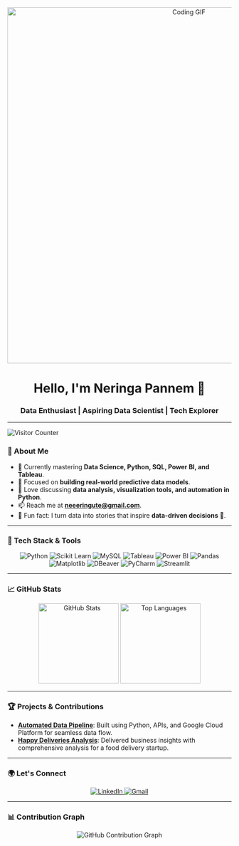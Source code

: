 <div align="center">
    <a href="https://neeeringute.io">
        <img src="https://github.com/neeeringute/neeeringute/blob/main/vid1-ezgif.com-video-to-gif-converter.gif" width="800" alt="Coding GIF">
    </a>
</div>

<h1 align="center">Hello, I'm Neringa Pannem 👋</h1>
<h3 align="center">Data Enthusiast | Aspiring Data Scientist | Tech Explorer</h3>

---

<!-- Visitor Counter -->
<p align="left">
    <img src="https://komarev.com/ghpvc/?username=neeeringute&label=Visitors&color=0e75b6&style=flat" alt="Visitor Counter" />
</p>

### 🌟 About Me

- 🌱 Currently mastering **Data Science, Python, SQL, Power BI, and Tableau**.
- 🔭 Focused on **building real-world predictive data models**.
- 💬 Love discussing **data analysis, visualization tools, and automation in Python**.
- 📫 Reach me at **neeeringute@gmail.com**.
- 🧠 Fun fact: I turn data into stories that inspire **data-driven decisions** 🚀.

---

### 🚀 Tech Stack & Tools
<div align="center">
    <img src="https://img.shields.io/badge/Python-3776AB?style=for-the-badge&logo=python&logoColor=white" alt="Python" />
    <img src="https://img.shields.io/badge/Scikit_Learn-F7931E?style=for-the-badge&logo=scikit-learn&logoColor=white" alt="Scikit Learn" />
    <img src="https://img.shields.io/badge/MySQL-4479A1?style=for-the-badge&logo=mysql&logoColor=white" alt="MySQL" />
    <img src="https://img.shields.io/badge/Tableau-E97627?style=for-the-badge&logo=tableau&logoColor=white" alt="Tableau" />
    <img src="https://img.shields.io/badge/Power_BI-F2C811?style=for-the-badge&logo=powerbi&logoColor=black" alt="Power BI" />
    <img src="https://img.shields.io/badge/Pandas-150458?style=for-the-badge&logo=pandas&logoColor=white" alt="Pandas" />
    <img src="https://img.shields.io/badge/Matplotlib-3776AB?style=for-the-badge&logo=matplotlib&logoColor=white" alt="Matplotlib" />
    <img src="https://img.shields.io/badge/DBeaver-372923?style=for-the-badge&logo=dbeaver&logoColor=white" alt="DBeaver" />
    <img src="https://img.shields.io/badge/PyCharm-000000?style=for-the-badge&logo=pycharm&logoColor=white" alt="PyCharm" />
    <img src="https://img.shields.io/badge/Streamlit-FF4B4B?style=for-the-badge&logo=streamlit&logoColor=white" alt="Streamlit" />
</div>

---

### 📈 GitHub Stats
<div align="center">
    <img height="180em" src="https://github-readme-stats.vercel.app/api?username=neeeringute&show_icons=true&theme=radical&hide_border=true&count_private=true" alt="GitHub Stats" />
    <img height="180em" src="https://github-readme-stats.vercel.app/api/top-langs/?username=neeeringute&layout=compact&theme=radical&hide_border=true" alt="Top Languages" />
</div>

---

### 🏆 Projects & Contributions
- **[Automated Data Pipeline](#)**: Built using Python, APIs, and Google Cloud Platform for seamless data flow.
- **[Happy Deliveries Analysis](#)**: Delivered business insights with comprehensive analysis for a food delivery startup.

---

### 🌍 Let's Connect
<div align="center">
  <a href="https://linkedin.com/in/neringa-pannem-1b42a158" target="_blank">
    <img src="https://img.shields.io/badge/LinkedIn-0A66C2?style=for-the-badge&logo=linkedin&logoColor=white" alt="LinkedIn" />
  </a>
  <a href="mailto:neeeringute@gmail.com" target="_blank">
    <img src="https://img.shields.io/badge/Email-D14836?style=for-the-badge&logo=gmail&logoColor=white" alt="Gmail" />
  </a>
</div>

---

### 📊 Contribution Graph
<div align="center">
    <img src="https://github-readme-activity-graph.vercel.app/graph?username=neeeringute&theme=radical&hide_border=true" alt="GitHub Contribution Graph" />
</div>



